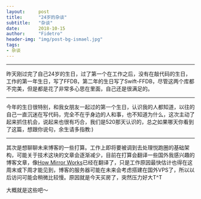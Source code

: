 ```yaml
---
layout:     post
title:      "24岁的杂谈"
subtitle:   "杂谈"
date:       2018-10-15
author:     "Fidetro"
header-img: "img/post-bg-ismael.jpg"
tags:
- 杂谈
---
```


------------------------  

昨天刚过完了自己24岁的生日，过了第一个在工作之后，没有在敲代码的生日，工作的第一年生日，写了FFDB，第二年的生日写了Swift-FFDB，尽管这两个库都不完美，但是都是花了非常多心思在里面，自己还是很满足的。   

------------------------
今年的生日很特别，和我女朋友一起过的第一个生日，认识我的人都知道，以往的自己一直沉迷在写代码，完全不在乎身边的人和事，也不知道为什么，这次主动了起来抓住机会，说起来也很有巧合，我们是520那天认识的，总之如果哪天你看到了这篇，想跟你说句，余生请多指教:)    

------------------------   
其次是想聊聊未来博客的一些打算。工作上即将要被调到去处理悦跑圈的基础架构，可能关于技术这块的文章会逐渐减少，目前在打算会翻译一些国外我感兴趣的博客文章，像[How Mirror Works](https://swift.org/blog/how-mirror-works/)已经在翻译了，只是工作原因最快估计也得在这周末或下周才能见到，博客的服务器可能在未来会考虑搭建在国外VPS了，所以以后访问可能会稍微比较慢。原因就是今天买房了，突然压力好大T^T    

   

大概就是这些吧～